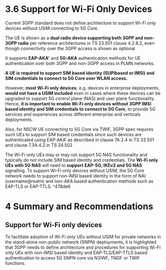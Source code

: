 # 3.6 Support for Wi-Fi Only Devices
Current 3GPP standard does not define architecture to support Wi-Fi only devices without USIM connecting to 5G Core.

The UE is shown as a **dual radio device supporting both 3GPP and non-3GPP radio** per reference architectures in TS 23.501 clause 4.2.8.2, even though connectivity over the 3GPP access is shown as optional

It supports **EAP-AKA'** and **5G-AKA** authentication methods for UE authentication over both 3GPP and non-3GPP access in PLMN networks.

**A UE is required to support SIM based identity (SUPIbased or IMSI) and SIM credentials to connect to 5G Core over WLAN access.**

However, **most Wi-Fi only devices**, e.g. devices in enterprise deployments, **would not have a USIM included** even in cases where these devices can be upgraded to support 5G control plane (NAS) and user plane functionality. Hence, **it is important to enable Wi-Fi only devices without 3GPP IMSI based identity and SIM credentials to connect to 5G Core**, to provide 5G services and experiences across different enterprise and verticals deployments.

Also, for N5CW UE connecting to 5G Core via TWIF, 3GPP spec requires such UEs to support SIM based credentials since such devices are authenticated using EAP-AKA’ as described in clause 7A.2.4 in TS 33.501 and clause 7.3A.4.2 in TS 24.502

The Wi-Fi only UEs may or may not support 5G NAS functionality and typically do not include SIM based identity and credentials. The **Wi-Fi only UEs with 5G NAS** will need to **support EAP-5G, IKEv2 and 5G NAS** signalling. To support Wi-Fi only devices without USIM, the 5G Core network needs to support non-IMSI based identity in the form of NAI (username@realm) and non-AKA based authentication methods such as EAP-TLS or EAP-TTLS. ^478de6

# 4 Summary and Recommendations
## Support for Wi-Fi only devices
To facilitate adoption of Wi-Fi only UEs without USIM for private networks in the stand-alone non-public network (SNPN) deployments, it is highlighted that 3GPP needs to define architecture and procedures for supporting Wi-Fi only UEs with non-IMSI based identity and EAP-TLS/EAP-TTLS based authentication to access 5G SNPN core via N3IWF, TNGF or TWIF functions.